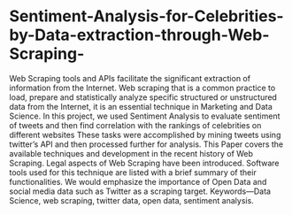 # Sentiment-Analysis-for-Celebrities-by-Data-extraction-through-Web-Scraping-

Web Scraping tools and APIs facilitate the significant extraction of information from the Internet. Web scraping that is a common practice to load, prepare and statistically analyze specific structured or unstructured data from the Internet, it is an essential technique in Marketing and Data Science.
In this project, we used Sentiment Analysis to evaluate sentiment of tweets and then find correlation with the rankings of celebrities on different websites These tasks were accomplished by mining tweets using twitter’s API and then processed further for analysis.
This Paper covers the available techniques and development in the recent history of Web Scraping. Legal aspects of Web Scraping have been introduced. Software tools used for this technique are listed with a brief summary of their functionalities.
We would emphasize the importance of Open Data and social media data such as Twitter as a scraping target.
Keywords—Data Science, web scraping, twitter data, open data, sentiment analysis.
